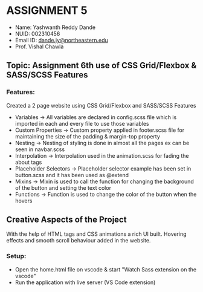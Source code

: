 # ASSIGNMENT 5

- Name: Yashwanth Reddy Dande
- NUID: 002310456
- Email ID: dande.jy@northeastern.edu
- Prof. Vishal Chawla

## Topic: Assignment 6th use of CSS Grid/Flexbox & SASS/SCSS Features

### Features:

Created a 2 page website using CSS Grid/Flexbox and SASS/SCSS Features

- Variables -> All variables are declared in config.scss file which is imported in each and every file to use those variables
- Custom Properties -> Custom property applied in footer.scss file for maintaining the size of the padding & margin-top property
- Nesting -> Nesting of styling is done in almost all the pages ex can be seen in navbar.scss
- Interpolation -> Interpolation used in the animation.scss for fading the about tags
- Placeholder Selectors -> Placeholder selector example has been set in button.scss and it has been used as @extend
- Mixins -> Mixin is used to call the function for changing the background of the button and setting the text color
- Functions -> Function is used to change the color of the button when the hovers

## Creative Aspects of the Project

With the help of HTML tags and CSS animations a rich UI built. Hovering effects and smooth scroll behaviour added in the website.

### Setup:

- Open the home.html file on vscode & start "Watch Sass extension on the vscode"
- Run the application with live server (VS Code extension)
